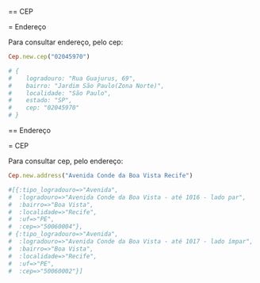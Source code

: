== CEP

= Endereço

Para consultar endereço, pelo cep:

```ruby
Cep.new.cep("02045970")

# {
#    logradouro: "Rua Guajurus, 69",
#    bairro: "Jardim São Paulo(Zona Norte)",
#    localidade: "São Paulo",
#    estado: "SP",
#    cep: "02045970"
# }
```
== Endereço

= CEP

Para consultar cep, pelo endereço:

```ruby
Cep.new.address("Avenida Conde da Boa Vista Recife")

#[{:tipo_logradouro=>"Avenida", 
#  :logradouro=>"Avenida Conde da Boa Vista - até 1016 - lado par", 
#  :bairro=>"Boa Vista", 
#  :localidade=>"Recife", 
#  :uf=>"PE", 
#  :cep=>"50060004"}, 
# {:tipo_logradouro=>"Avenida", 
#  :logradouro=>"Avenida Conde da Boa Vista - até 1017 - lado ímpar", 
#  :bairro=>"Boa Vista", 
#  :localidade=>"Recife", 
#  :uf=>"PE", 
#  :cep=>"50060002"}]
```